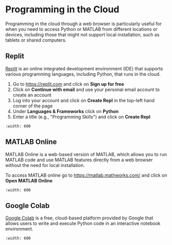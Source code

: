 # Programming in the Cloud

Programming in the cloud through a web browser is particularly useful for when you need to access Python or MATLAB from different locations or devices, including those that might not support local installation, such as tablets or shared computers.

## Replit

<a href="https://replit.com/~" target="_blank">Replit</a> is an online integrated development environment (IDE) that supports various programming languages, including Python, that runs in the cloud.

1. Go to <a href="https://replit.com/~" target="_blank">https://replit.com</a> and click on **Sign up for free**
2. Click on **Continue with email** and use your personal email account to create an account
3. Log into your account and click on **Create Repl** in the top-left hand corner of the page
4. Under **Languages & Frameworks** click on **Python**
5. Enter a title (e.g., "Programming Skills") and click on **Create Repl**

```{figure} ../_images/0_Replit.png
:width: 600
```

## MATLAB Online

MATLAB Online is a web-based version of MATLAB, which allows you to run MATLAB code and use MATLAB features directly from a web browser without the need for local installation.

To access MATLAB online go to <a href="https://matlab.mathworks.com/" target="_blank">https://matlab.mathworks.com/</a> and click on **Open MATLAB Online**

```{figure} ../_images/0_MATLAB_online.png
:width: 600
```

## Google Colab

<a href="https://colab.research.google.com/" target="_blank">Google Colab</a> is a free, cloud-based platform provided by Google that allows users to write and execute Python code in an interactive notebook environment.

```{figure} ../_images/0_Google_colab.png
:width: 600
```